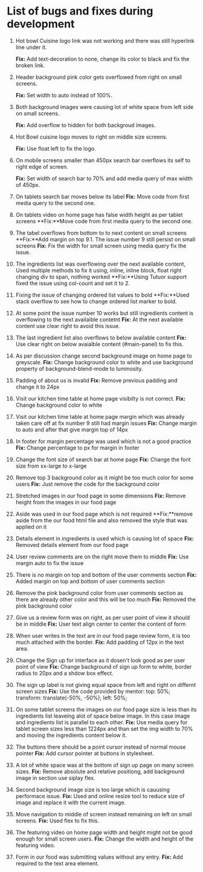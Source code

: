 # List of bugs and fixes during development
1. Hot bowl Cuisine logo link was not working and there was still hyperlink line under it.

    **Fix:** Add text-decoration to none, change its color to black and fix the broken link.
    
2. Header background pink color gets overflowed from right on small screens.

    **Fix:** Set width to auto instead of 100%.

3. Both background images were causing lot of white space from left side on small screens.

    **Fix:** Add overflow to hidden for both backgroud images.

4. Hot Bowl cuisine logo moves to right on middle size screens.

    **Fix:** Use float left to fix the logo.

<!-- 5. On Tablets nav option moves below the logo
    **Fix:**Set max width to 750px in media query and move the nav styling from first media query to there. -->
6. On mobile screens smaller than 450px search bar overflows its self to right edge of screen.

    **Fix:** Set width of search bar to 70% and add media query of max width of 450px.

7. On tablets search bar moves below its label
    **Fix:** Move code from first media query to the second one.
8. On tablets video on home page has false width height as per tablet screens
    **Fix:**Move code from first media query to the second one.
9. The tabel overflows from bottom to to next content on small screens
    **Fix:**Add margin on top
9.1. The issue number 9 still persist on small screens
    **Fix:** Fix the width for small screen using media query fix the issue.
10. The ingredients list was overflowing over the next available content, Used multiple methods to fix it using, inline, inline block, float right changing div to span, nothing worked
    **Fix:**Using Tutuor support fixed the issue using col-count and set it to 2.
11. Fixing the issue of changing ordered list values to bold 
**Fix:**Used stack overflow to see how to change ordered list marker to bold.
12. At some point the issue number 10 works but still ingredients content is overflowing to the next availaible contetnt
    **Fix:** At the next available content use clear right to avoid this issue.
13. The last ingredient list also overflows to below available content
    **Fix:** Use clear right on below avaialble content (#main-panel) to fix this.
14. As per discussion change second background image on home page to greyscale.
    **Fix:** Change background color to white and use background property of background-blend-mode to luminosity.
15. Padding of about us is invalid
    **Fix:** Remove previous padding and change it to 24px
16. Visit our kitchen time table at home page visibilty is not correct.
    **Fix:** Change background color to white
17. Visit our kitchen time table at home page margin which was already taken care off at fix number 9 still had margin issues
    **Fix:** Change margin to auto and after that give margin top of 14px
18. In footer for margin percentage was used which is not a good practice
    **Fix:** Change percentage to px for margin in footer 
19. Change the font size of search bar at home page
    **Fix:** Change the font size from xx-large to x-large
20. Remove top 3 background color as it might be too much color for some users
    **Fix:** Just remove the code for the background color
21. Stretched images in our food page in some dimensions
    **Fix:** Remove height from the images in our food page
22. Aside was used in our food page which is not required
    **Fix:**remove aside from the our food html file and also removed the style that was applied on it
23. Details element in ingredients is used which is causing lot of space
    **Fix:** Removed details element from our food page
24. User review comments are on the right move them to middle
    **Fix:** Use margin auto to fix the issue
25. There is no margin on top and bottom of the user comments section
    **Fix:** Added margin on top and bottom of user comments section
26. Remove the pink background color from user comments section as there are already other color and this will be too much
    **Fix:** Removed the pink background color
27. Give us a review form was on right, as per user point of view it should be in middle
    **Fix:** User text align center to center the content of form
28. When user writes in the text are in our food page review form, it is too much attached with the border.
    **Fix:** Add padding of 12px in the text area.
29. Change the Sign up for interface as it dosen't look good as per user point of view
    **Fix:** Change background of sign up form to white, border radius to 20px and a shdow box effect.
30. The sign up label is not giving equal space from left and right on differnt screen sizes
    **Fix:** Use the code provided by mentor: top: 50%; transform: translate(-50%, -50%); left: 50%;
31. On some tablet screens the images on our food page size is less than its ingredients list leaveing alot of space below image. In this case image and ingredients list is parallel to each other.
    **Fix:** Use media query for tablet screen sizes less than 1224px and than set the img width to 70% and moving the ingredients content below it.
32. The buttons there should be a point cursor instead of normal mouse pointer
    **Fix:** Add cursor pointer at buttons in stylesheet.
33. A lot of white space was at the bottom of sign up page on many screen sizes.
    **Fix:** Remove absolute and relative positiong, add background image in section use siplay flex.
34. Second background image size is too large which is cauusing performace issue.
    **Fix:** Used and online resize tool to reduce size of image and replace it with the current image.
35. Move navigation to middle of screen instead remaining on left on small screens.
    **Fix:** Used flex to fix this.
36. The featuring video on home page width and height might not be good enough for small screen users.
    **Fix:** Change the width and height of the featuring video.
37. Form in our food was submitting values without any entry.
    **Fix:** Add required to the text area element.
